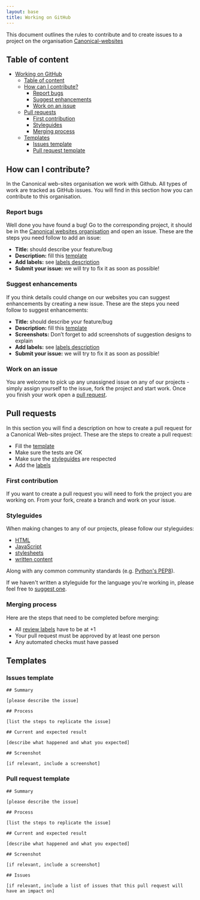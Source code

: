 ```yaml
---
layout: base
title: Working on GitHub
---
```


This document outlines the rules to contribute and to create issues to a project on the organisation [Canonical-websites](https://github.com/canonical-websites/)

## Table of content

- [Working on GitHub](#working-on-github)
  * [Table of content](#table-of-content)
  * [How can I contribute?](#how-can-i-contribute-)
    + [Report bugs](#report-bugs)
    + [Suggest enhancements](#suggest-enhancements)
    + [Work on an issue](#work-on-an-issue)
  * [Pull requests](#pull-requests)
    + [First contribution](#first-contribution)
    + [Styleguides](#styleguides)
    + [Merging process](#merging-process)
  * [Templates](#templates)
    + [Issues template](#issues-template)
    + [Pull request template](#pull-request-template)

## How can I contribute?

In the Canonical web-sites organisation we work with Github. All types of work are tracked as GitHub issues. You will find in this section how you can contribute to this organisation.

### Report bugs

Well done you have found a bug! Go to the corresponding project, it should be in the [Canonical websites organisation](https://github.com/canonical-websites/) and open an issue. These are the steps you need follow to add an issue:
* **Title:** should describe your feature/bug
* **Description:** fill this [template](#issues-template)
* **Add labels:** see [labels description](./labels.md)
* **Submit your issue:** we will try to fix it as soon as possible!

### Suggest enhancements

If you think details could change on our websites you can suggest enhancements by creating a new issue. These are the steps you need follow to suggest enhancements:
* **Title:** should describe your feature/bug
* **Description:** fill this [template](#issues-template)
* **Screenshots:** Don’t forget to add screenshots of suggestion designs to explain
* **Add labels:** see [labels description](./labels.md)
* **Submit your issue:** we will try to fix it as soon as possible!

### Work on an issue

You are welcome to pick up any unassigned issue on any of our projects - simply assign yourself to the issue, fork the project and start work. Once you finish your work open a [pull request](#pull-request).

## Pull requests

In this section you will find a description on how to create a pull request for a Canonical Web-sites project. These are the steps to create a pull request:
* Fill the [template](#pull-request-template)
* Make sure the tests are OK
* Make sure the [styleguides](#styleguides) are respected
* Add the [labels](./labels.md)

### First contribution

If you want to create a pull request you will need to fork the project you are working on. From your fork, create a branch and work on your issue.

### Styleguides

When making changes to any of our projects, please follow our styleguides:

- [HTML](../coding/html.md)
- [JavaScript](../coding/js.md)
- [stylesheets](../coding/stylesheets.md)
- [written content](https://github.com/canonical-webteam/practices/blob/master/content/copy-reviews.md#checklist)

Along with any common community standards (e.g. [Python's PEP8](https://www.python.org/dev/peps/pep-0008/)).

If we haven't written a styleguide for the language you're working in, please feel free to [suggest one](https://github.com/canonical-webteam/practices/blob/master/CONTRIBUTING.md).

### Merging process

Here are the steps that need to be completed before merging:
* All [review labels](./labels.md#review) have to be at +1
* Your pull request must be approved by at least one person
* Any automated checks must have passed

## Templates

### Issues template

```
## Summary

[please describe the issue]

## Process

[list the steps to replicate the issue]

## Current and expected result

[describe what happened and what you expected]

## Screenshot

[if relevant, include a screenshot]
```

### Pull request template

```
## Summary

[please describe the issue]

## Process

[list the steps to replicate the issue]

## Current and expected result

[describe what happened and what you expected]

## Screenshot

[if relevant, include a screenshot]

## Issues

[if relevant, include a list of issues that this pull request will have an impact on]
```
